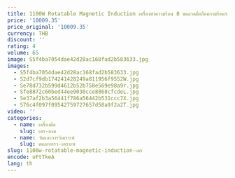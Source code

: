 ```yaml
---
title: 1100W Rotatable Magnetic Induction เครื่องทําความร้อน 8 ขดลวดมือถือความร้อนรถยนต์เครื่องมือสําหรับ Rusty สกรูถอด
price: '10009.35'
price_original: '10009.35'
currency: THB
discount: ''
rating: 4
volume: 65
image: S5f4ba7054dae42d28ac168fad2b583633.jpg
images:
  - S5f4ba7054dae42d28ac168fad2b583633.jpg
  - S2d7cf9db174241428249a811956f9552W.jpg
  - Se78d732b599d4612b52b758e569e98a9r.jpg
  - Sfe8872c60bed44ee9030cce8868cfcdeL.jpg
  - Se37af2b3a56441f786a56442b531ccc7X.jpg
  - S76c4f097f09542759727657d58a9f2a2T.jpg
video: ''
categories:
  - name: เครื่องมือ
    slug: เคร-องม
  - name: วัดและการวิเคราะห์
    slug: ดและการว-เคราะห
slug: 1100w-rotatable-magnetic-induction-เคร
encode: oFtTkeA
lang: th
---
```

  